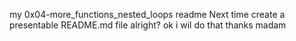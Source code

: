 my 0x04-more_functions_nested_loops readme
Next time create a presentable README.md file alright?
 ok i wil do that 
 thanks madam
